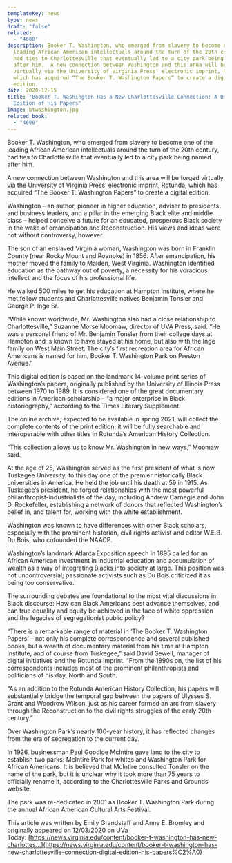 ```yaml
---
templateKey: news
type: news
draft: "false"
related:
  - "4600"
description: Booker T. Washington, who emerged from slavery to become one of the
  leading African American intellectuals around the turn of the 20th century,
  had ties to Charlottesville that eventually led to a city park being named
  after him.  A new connection between Washington and this area will be forged
  virtually via the University of Virginia Press’ electronic imprint, Rotunda,
  which has acquired “The Booker T. Washington Papers” to create a digital
  edition.
date: 2020-12-15
title: "Booker T. Washington Has a New Charlottesville Connection: A Digital
  Edition of His Papers"
image: btwashington.jpg
related_book:
  - "4600"
---
```

Booker T. Washington, who emerged from slavery to become one of the leading African American intellectuals around the turn of the 20th century, had ties to Charlottesville that eventually led to a city park being named after him.

A new connection between Washington and this area will be forged virtually via the University of Virginia Press’ electronic imprint, Rotunda, which has acquired “The Booker T. Washington Papers” to create a digital edition.

Washington – an author, pioneer in higher education, adviser to presidents and business leaders, and a pillar in the emerging Black elite and middle class – helped conceive a future for an educated, prosperous Black society in the wake of emancipation and Reconstruction. His views and ideas were not without controversy, however.

The son of an enslaved Virginia woman, Washington was born in Franklin County (near Rocky Mount and Roanoke) in 1856. After emancipation, his mother moved the family to Malden, West Virginia. Washington identified education as the pathway out of poverty, a necessity for his voracious intellect and the focus of his professional life.

He walked 500 miles to get his education at Hampton Institute, where he met fellow students and Charlottesville natives Benjamin Tonsler and George P. Inge Sr.

“While known worldwide, Mr. Washington also had a close relationship to Charlottesville,” Suzanne Morse Moomaw, director of UVA Press, said. “He was a personal friend of Mr. Benjamin Tonsler from their college days at Hampton and is known to have stayed at his home, but also with the Inge family on West Main Street. The city’s first recreation area for African Americans is named for him, Booker T. Washington Park on Preston Avenue.”

This digital edition is based on the landmark 14-volume print series of Washington’s papers, originally published by the University of Illinois Press between 1970 to 1989. It is considered one of the great documentary editions in American scholarship – “a major enterprise in Black historiography,” according to the Times Literary Supplement.

The online archive, expected to be available in spring 2021, will collect the complete contents of the print edition; it will be fully searchable and interoperable with other titles in Rotunda’s American History Collection.

“This collection allows us to know Mr. Washington in new ways,” Moomaw said.

At the age of 25, Washington served as the first president of what is now Tuskegee University, to this day one of the premier historically Black universities in America. He held the job until his death at 59 in 1915. As Tuskegee’s president, he forged relationships with the most powerful philanthropist-industrialists of the day, including Andrew Carnegie and John D. Rockefeller, establishing a network of donors that reflected Washington’s belief in, and talent for, working with the white establishment.

Washington was known to have differences with other Black scholars, especially with the prominent historian, civil rights activist and editor W.E.B. Du Bois, who cofounded the NAACP.

Washington’s landmark Atlanta Exposition speech in 1895 called for an African American investment in industrial education and accumulation of wealth as a way of integrating Blacks into society at large. This position was not uncontroversial; passionate activists such as Du Bois criticized it as being too conservative.

The surrounding debates are foundational to the most vital discussions in Black discourse: How can Black Americans best advance themselves, and can true equality and equity be achieved in the face of white oppression and the legacies of segregationist public policy?

“There is a remarkable range of material in ‘The Booker T. Washington Papers’ – not only his complete correspondence and several published books, but a wealth of documentary material from his time at Hampton Institute, and of course from Tuskegee,” said David Sewell, manager of digital initiatives and the Rotunda imprint. “From the 1890s on, the list of his correspondents includes most of the prominent philanthropists and politicians of his day, North and South.

“As an addition to the Rotunda American History Collection, his papers will substantially bridge the temporal gap between the papers of Ulysses S. Grant and Woodrow Wilson, just as his career formed an arc from slavery through the Reconstruction to the civil rights struggles of the early 20th century.”

Over Washington Park’s nearly 100-year history, it has reflected changes from the era of segregation to the current day.

In 1926, businessman Paul Goodloe McIntire gave land to the city to establish two parks: McIntire Park for whites and Washington Park for African Americans. It is believed that McIntire consulted Tonsler on the name of the park, but it is unclear why it took more than 75 years to officially rename it, according to the Charlottesville Parks and Grounds website.

The park was re-dedicated in 2001 as Booker T. Washington Park during the annual African American Cultural Arts Festival.

This article was written by Emily Grandstaff and Anne E. Bromley and originally appeared on 12/03/2020 on UVa Today: [https://news.virginia.edu/content/booker-t-washington-has-new-charlottes...](https://news.virginia.edu/content/booker-t-washington-has-new-charlottesville-connection-digital-edition-his-papers%C2%A0)